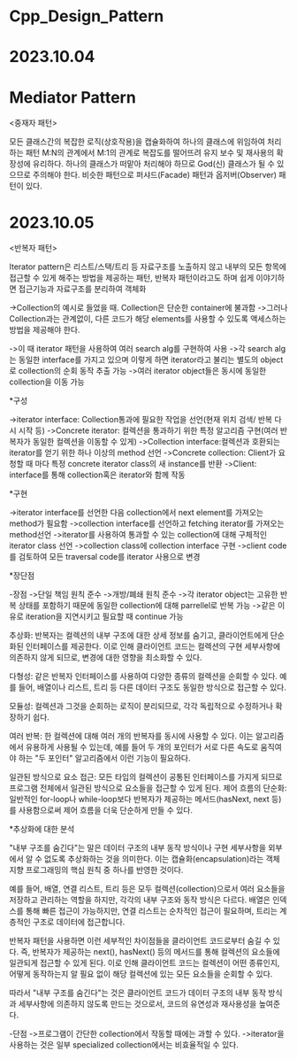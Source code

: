 # Cpp_Design_Pattern

# 2023.10.04

# Mediator Pattern

<중재자 패턴>

모든 클래스간의 복잡한 로직(상호작용)을 캡슐화하여 하나의 클래스에 위임하여 처리하는 패턴 M:N의 관계에서 M:1의 관계로 복잡도를 떨어뜨려 유지 보수 및 재사용의 확장성에 유리하다. 하나의 클래스가 떠맡아 처리해야 하므로 God(신) 클래스가 될 수 있으므로 주의해야 한다. 비슷한 패턴으로 퍼샤드(Facade) 패턴과 옵저버(Observer) 패턴이 있다.

# 2023.10.05

<반복자 패턴>

Iterator pattern은 리스트/스택/트리 등 자료구조를 노출하지 않고 내부의 모든 항목에 접근할 수 있게 해주는 방법을 제공하는 패턴, 반복자 패턴이라고도 하며 쉽게 이야기하면 접근기능과 자료구조를 분리하여 객체화

->Collection의 예시로 들었을 때. Collection은 단순한 container에 불과함
->그러나 Collection과는 관계없이, 다른 코드가 해당 elements를 사용할 수 있도록 액세스하는 방법을 제공해야 한다.

->이 때 iterator 패턴을 사용하여 여러 search alg를 구현하여 사용
->각 search alg는 동일한 interface를 가지고 있으며 이렇게 하면 iterator라고 불리는 별도의 object로 collection의 순회 동작 추출 가능
->여러 iterator object들은 동시에 동일한 collection을 이동 가능

*구성

->iterator interface: Collection통과에 필요한 작업을 선언(현재 위치 검색/ 반복 다시 시작 등)
->Concrete iterator: 컬렉션을 통과하기 위한 특정 알고리즘 구현(여러 반복자가 동일한 컬렉션을 이동할 수 있게)
->Collection interface:컬렉션과 호환되는 iterator를 얻기 위한 하나 이상의 method 선언
->Concrete collection: Client가 요청할 때 마다 특정 concrete iterator class의 새 instance를 반환
->Client: interface를 통해 collection혹은 iterator와 함께 작동


*구현

->iterator interface를 선언한 다음 collection에서 next element를 가져오는 method가 필요함
->collection interface를 선언하고 fetching iterator를 가져오는 method선언
->iterator를 사용하여 통과할 수 있는 collection에 대해 구체적인 iterator class 선언
->collection class에 collection interface 구현
->client code를 검토하여 모든 traversal code를 iterator 사용으로 변경

*장단점

-장점
->단일 책임 원칙 준수
->개방/폐쇄 원칙 준수
->각 iterator object는 고유한 반복 상태를 포함하기 때문에 동일한 collection에 대해 parrellel로 반복 가능
->같은 이유로 iteration을 지연시키고 필요할 때 continue 가능

추상화: 반복자는 컬렉션의 내부 구조에 대한 상세 정보를 숨기고, 클라이언트에게 단순화된 인터페이스를 제공한다. 이로 인해 클라이언트 코드는 컬렉션의 구현 세부사항에 의존하지 않게 되므로, 변경에 대한 영향을 최소화할 수 있다.

다형성: 같은 반복자 인터페이스를 사용하여 다양한 종류의 컬렉션을 순회할 수 있다. 예를 들어, 배열이나 리스트, 트리 등 다른 데이터 구조도 동일한 방식으로 접근할 수 있다.

모듈성: 컬렉션과 그것을 순회하는 로직이 분리되므로, 각각 독립적으로 수정하거나 확장하기 쉽다.

여러 반복: 한 컬렉션에 대해 여러 개의 반복자를 동시에 사용할 수 있다. 이는 알고리즘에서 유용하게 사용될 수 있는데, 예를 들어 두 개의 포인터가 서로 다른 속도로 움직여야 하는 "두 포인터" 알고리즘에서 이런 기능이 필요하다.

일관된 방식으로 요소 접근: 모든 타입의 컬렉션이 공통된 인터페이스를 가지게 되므로 프로그램 전체에서 일관된 방식으로 요소들을 접근할 수 있게 된다.
제어 흐름의 단순화: 일반적인 for-loop나 while-loop보다 반복자가 제공하는 메서드(hasNext, next 등)를 사용함으로써 제어 흐름을 더욱 단순하게 만들 수 있다.

*추상화에 대한 분석

"내부 구조를 숨긴다"는 말은 데이터 구조의 내부 동작 방식이나 구현 세부사항을 외부에서 알 수 없도록 추상화하는 것을 의미한다. 이는 캡슐화(encapsulation)라는 객체 지향 프로그래밍의 핵심 원칙 중 하나를 반영한 것이다.

예를 들어, 배열, 연결 리스트, 트리 등은 모두 컬렉션(collection)으로서 여러 요소들을 저장하고 관리하는 역할을 하지만, 각각의 내부 구조와 동작 방식은 다르다. 배열은 인덱스를 통해 빠른 접근이 가능하지만, 연결 리스트는 순차적인 접근이 필요하며, 트리는 계층적인 구조로 데이터에 접근합니다.

반복자 패턴을 사용하면 이런 세부적인 차이점들을 클라이언트 코드로부터 숨길 수 있다. 즉, 반복자가 제공하는 next(), hasNext() 등의 메서드를 통해 컬렉션의 요소들에 일관되게 접근할 수 있게 된다. 이로 인해 클라이언트 코드는 컬렉션이 어떤 종류인지, 어떻게 동작하는지 알 필요 없이 해당 컬렉션에 있는 모든 요소들을 순회할 수 있다.

따라서 "내부 구조를 숨긴다"는 것은 클라이언트 코드가 데이터 구조의 내부 동작 방식과 세부사항에 의존하지 않도록 만드는 것으로서, 코드의 유연성과 재사용성을 높여준다.

-단점
->프로그램이 간단한 collection에서 작동할 때에는 과할 수 있다.
->iterator을 사용하는 것은 일부 specialized collection에서는 비효율적일 수 있다.
